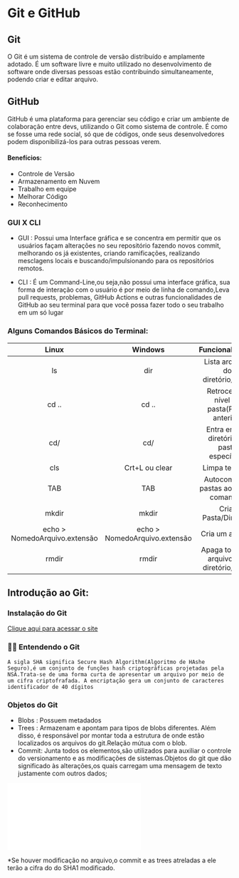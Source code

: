 # Git e GitHub

## Git 
O Git é um sistema de controle de versão distribuído e amplamente adotado. É um software livre e muito utilizado no desenvolvimento de software onde diversas pessoas estão contribuindo simultaneamente, podendo criar e editar arquivo.

## GitHub
GitHub é uma plataforma para gerenciar seu código e criar um ambiente de colaboração entre devs, utilizando o Git como sistema de controle. É como se fosse uma rede social, só que de códigos, onde seus desenvolvedores podem disponibilizá-los para outras pessoas verem.

#### Benefícios:
 - Controle de Versão
 - Armazenamento em Nuvem
 - Trabalho em equipe
 - Melhorar Código
 - Reconhecimento

### GUI X CLI
   
- GUI : Possui uma Interface gráfica e se concentra em permitir que os usuários façam alterações no seu repositório fazendo novos commit, melhorando os já existentes, criando ramificações, realizando mesclagens locais e buscando/impulsionando para os repositórios remotos.

- CLI : É um Command-Line,ou seja,não possui uma interface gráfica, sua forma de interação com o usuário é por meio de linha de comando,Leva pull requests, problemas, GitHub Actions e outras funcionalidades de GitHub ao seu terminal para que você possa fazer todo o seu trabalho em um só lugar


### Alguns Comandos Básicos do Terminal:

**Linux**   | **Windows**| **Funcionalidades**
:---------: | :--------: | :------:
ls |dir|Lista arquivos do diretório/pasta
cd .. |cd ..|Retrocede 1 nível de pasta(Pasta anterior)
cd/|cd/|Entra em um diretório ou pasta específica.
cls |Crt+L ou clear|Limpa terminal
TAB|TAB|Autocompleta pastas ao digitar comandos
 mkdir|mkdir|Criar Pasta/Diretório
 echo > NomedoArquivo.extensão|echo > NomedoArquivo.extensão|Cria um arquivo
 rmdir|rmdir|Apaga todos os arquivos do diretório/pasta

## Introdução ao Git:
### Instalação do Git

[Clique aqui para acessar o site](https://git-scm.com/)

### 👨‍🏫 Entendendo o Git
    A sigla SHA significa Secure Hash Algorithm(Algoritmo de HAshe Seguro),é um conjunto de funções hash criptográficas projetadas pela NSA.Trata-se de uma forma curta de apresentar um arquivo por meio de um cifra criptofrafada. A encriptação gera um conjunto de caracteres identificador de 40 dígitos

### Objetos do Git
 - Blobs : Possuem metadados
 - Trees : Armazenam e apontam para tipos de blobs diferentes. Além disso, é responsável por montar toda a estrutura de onde estão localizados os arquivos do git.Relação mútua com o blob.
 - Commit: Junta todos os elementos,são utilizados para auxiliar o controle do versionamento e as modificações de sistemas.Objetos do git que dão significado às alterações,os quais carregam uma mensagem de texto justamente com outros dados;

![Objetos do Git ](/Anota%C3%A7%C3%B5esImportantes.md)

*Se houver modificação no arquivo,o commit e as trees atreladas a ele terão a cifra do do SHA1 modificado.